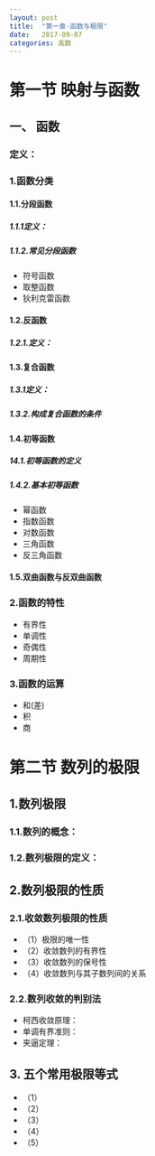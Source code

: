 ```yaml
---
layout: post
title:  "第一章-函数与极限"
date:   2017-09-07
categories: 高数
---
```

# 第一节 映射与函数
## 一、 函数
### 定义：
### 1.函数分类
####  1.1.分段函数
#####  1.1.1定义：
#####  1.1.2.常见分段函数
- 符号函数
- 取整函数
- 狄利克雷函数
#### 1.2.反函数
#####  1.2.1.定义：
#### 1.3.复合函数
#####  1.3.1定义：
#####  1.3.2.构成复合函数的条件
####  1.4.初等函数
#####  14.1.初等函数的定义
##### 1.4.2.基本初等函数
 -  幂函数
- 指数函数
- 对数函数
- 三角函数
- 反三角函数
####  1.5.双曲函数与反双曲函数
### 2.函数的特性
- 有界性
- 单调性
- 奇偶性
- 周期性

### 3.函数的运算
- 和(差)
- 积
- 商
# 第二节 数列的极限
## 1.数列极限
### 1.1.数列的概念：
### 1.2.数列极限的定义：
## 2.数列极限的性质
### 2.1.收敛数列极限的性质
- （1）极限的唯一性
- （2）收敛数列的有界性
- （3）收敛数列的保号性
- （4）收敛数列与其子数列间的关系
### 2.2.数列收敛的判别法
- 柯西收敛原理：
- 单调有界准则：
- 夹逼定理：
## 3. 五个常用极限等式
- （1）
- （2）
- （3）
- （4）
- （5）
